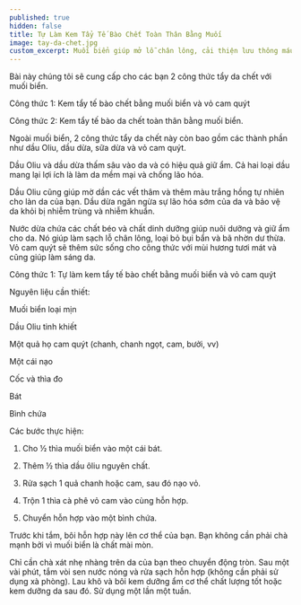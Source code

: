 ```yaml
---
published: true
hidden: false
title: Tự Làm Kem Tẩy Tế Bào Chết Toàn Thân Bằng Muối
image: tay-da-chet.jpg
custom_excerpt: Muối biển giúp mở lỗ chân lông, cải thiện lưu thông máu, kích thích tăng trưởng tế bào và đẩy các độc tố ra khỏi da. Được lấy từ ​​đại dương, muối biển rất nhiều khoáng chất và nhiều thành phần làm dịu tự nhiên.
---
```


Bài này chúng tôi sẽ cung cấp cho các bạn 2 công thức tẩy da chết với muối biển.

Công thức 1: Kem tẩy tế bào chết bằng muối biển và vỏ cam quýt

Công thức 2: Kem tẩy tế bào da chết toàn thân bằng muối biển.

Ngoài muối biển, 2 công thức tẩy da chết này còn bao gồm các thành phần như dầu Oliu, dầu dừa, sữa dừa và vỏ cam quýt.

Dầu Oliu và dầu dừa thấm sâu vào da và có hiệu quả giữ ẩm. Cả hai loại dầu mang lại lợi ích là làm da mềm mại và chống lão hóa.

Dầu Oliu cũng giúp mờ dần các vết thâm và thêm màu trắng hồng tự nhiên cho làn da của bạn. Dầu dừa ngăn ngừa sự lão hóa sớm của da và bảo vệ da khỏi bị nhiễm trùng và nhiễm khuẩn.

Nước dừa chứa các chất béo và chất dinh dưỡng giúp nuôi dưỡng và giữ ẩm cho da. Nó giúp làm sạch lỗ chân lông, loại bỏ bụi bẩn và bã nhờn dư thừa. Vỏ cam quýt sẽ thêm sức sống cho công thức với mùi hương tươi mát và cũng giúp làm sáng da.

Công thức 1: Tự làm kem tẩy tế bào chết bằng muối biển và vỏ cam quýt 

Nguyên liệu cần thiết:

Muối biển loại mịn

Dầu Oliu tinh khiết

Một quả họ cam quýt (chanh, chanh ngọt, cam, bưởi, vv)

Một cái nạo

Cốc và thìa đo

Bát

Bình chứa

Các bước thực hiện:

1. Cho ½ thìa muối biển vào một cái bát.

2. Thêm ½ thìa dầu ôliu nguyên chất.

3. Rửa sạch 1 quả chanh hoặc cam, sau đó nạo vỏ.

4. Trộn 1 thìa cà phê vỏ cam vào cùng hỗn hợp.

5. Chuyển hỗn hợp vào một bình chứa.

Trước khi tắm, bôi hỗn hợp này lên cơ thể của bạn. Bạn không cần phải chà mạnh bởi vì muối biển là chất mài mòn.

Chỉ cần chà xát nhẹ nhàng trên da của bạn theo chuyển động tròn. Sau một vài phút, tắm vòi sen nước nóng và rửa sạch hỗn hợp (không cần phải sử dụng xà phòng). Lau khô và bôi kem dưỡng ẩm cơ thể chất lượng tốt hoặc kem dưỡng da sau đó. Sử dụng một lần một tuần.